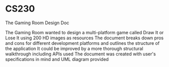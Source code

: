 # CS230
The Gaming Room Design Doc

The Gaming Room wanted to design a multi-platform game called Draw It or Lose It using 200 HD images as resources
The document breaks down pros and cons for different development platforms and outlines the structure of the application
It could be improved by a more thorough structural walkthrough including APIs used
The document was created with user's specifications in mind and UML diagram provided
